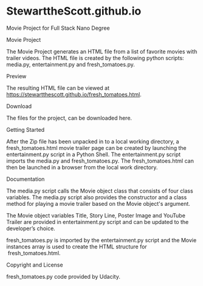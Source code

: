 # StewarttheScott.github.io
Movie Project for Full Stack Nano Degree


Movie Project

The Movie Project generates an HTML file from a list of
favorite movies with trailer videos. The HTML file is created by the following python
scripts: media.py, entertainment.py and fresh_tomatoes.py. 

Preview

The resulting HTML file can be viewed at https://stewartthescott.github.io/fresh_tomatoes.html.

Download

The files for the project, can be downloaded here.

Getting
Started

After the Zip file has been unpacked in to a local working
directory, a fresh_tomatoes.html
movie trailer page can be created by launching
the entertainment.py script in a Python Shell. The entertainment.py
script imports the media.py and fresh_tomatoes.py. The fresh_tomatoes.html can then be launched in a browser from the local work
directory.

Documentation

The media.py script calls the Movie object class that
consists of four class variables. The media.py script also provides the
constructor and a class method for playing a movie trailer based on the Movie
object's argument. 

The Movie object variables Title, Story Line, Poster
Image and YouTube Trailer are provided in entertainment.py script and can be updated to the developer’s choice.

fresh_tomatoes.py is imported by the entertainment.py script and the Movie
instances array is used to create the HTML structure for  fresh_tomatoes.html.

Copyright
and License


 fresh_tomatoes.py code provided by Udacity.


 

